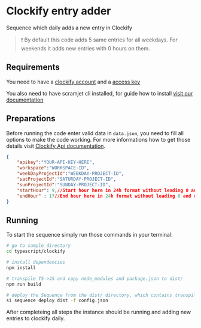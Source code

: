 # Clockify entry adder

Sequence which daily adds a new entry in Clockify

> ❗ By default this code adds 5 same entries for all weekdays. For weekends it adds new entries with 0 hours on them.

## Requirements

You need to have a [clockify account](https://app.clockify.me/signup) and a [access key](https://clockify.me/help/faq/where-can-i-find-api-information)

You also need to have scramjet cli installed, for guide how to install [visit our documentation](https://docs.scramjet.org/platform/get-started/)
## Preparations

Before running the code enter valid data in `data.json`, you need to fill all options to make the code working. For more informations how to get those details visit [Clockify Api documentation](https://docs.clockify.me/).

```json
{
    "apikey":"YOUR-API-KEY-HERE",
    "workspace":"WORKSPACE-ID",
    "weekDayProjectId":"WEEKDAY-PROJECT-ID",
    "satProjectId":"SATURDAY-PROJECT-ID",
    "sunProjectId":"SUNDAY-PROJECT-ID",
    "startHour": 9,//Start hour here in 24h format without leading 0 and minutes
    "endHour" : 17//End hour here in 24h format without leading 0 and minutes
}

```

## Running

To start the sequence simply run those commands in your terminal:


```bash
# go to sample directory
cd typescript/clockify

# install dependencies
npm install

# transpile TS->JS and copy node_modules and package.json to dist/
npm run build

# deploy the Sequence from the dist/ directory, which contains transpiled code, package.json and node_modules
si sequence deploy dist -f config.json

```

After completeing all steps the instance should be running and adding new entries to clockify daily.
